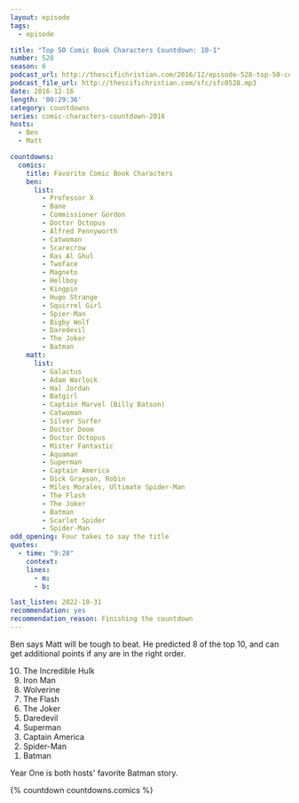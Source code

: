 ```yaml
---
layout: episode
tags:
  - episode

title: "Top 50 Comic Book Characters Countdown: 10-1"
number: 528
season: 6
podcast_url: http://thescifichristian.com/2016/12/episode-528-top-50-comic-book-characters-countdown-10-1/
podcast_file_url: http://thescifichristian.com/sfc/sfc0528.mp3
date: 2016-12-16
length: '00:29:36'
category: countdowns
series: comic-characters-countdown-2016
hosts:
  - Ben
  - Matt

countdowns:
  comics:
    title: Favorite Comic Book Characters
    ben: 
      list:
        - Professor X
        - Bane
        - Commissioner Gordon
        - Doctor Octopus
        - Alfred Pennyworth
        - Catwoman
        - Scarecrow
        - Ras Al Ghul
        - Twoface
        - Magneto
        - Hellboy
        - Kingpin
        - Hugo Strange
        - Squirrel Girl
        - Spier-Man
        - Bigby Wolf
        - Daredevil
        - The Joker
        - Batman
    matt: 
      list:
        - Galactus
        - Adam Warlock
        - Hal Jordan
        - Batgirl
        - Captain Marvel (Billy Batson)
        - Catwoman
        - Silver Surfer
        - Doctor Doom
        - Doctor Octopus
        - Mister Fantastic
        - Aquaman
        - Superman
        - Captain America
        - Dick Grayson, Robin
        - Miles Morales, Ultimate Spider-Man
        - The Flash
        - The Joker
        - Batman
        - Scarlet Spider
        - Spider-Man
odd_opening: Four takes to say the title
quotes:
  - time: "9:28"
    context: 
    lines:
      - m: 
      - b: 

last_listen: 2022-10-31
recommendation: yes
recommendation_reason: Finishing the countdown
---
```


Ben says Matt will be tough to beat. He predicted 8 of the top 10, and can get additional points if any are in the right order.

<ol start="10" reversed>
<li>The Incredible Hulk
<li>Iron Man
<li>Wolverine
<li>The Flash
<li>The Joker
<li>Daredevil
<li>Superman
<li>Captain America
<li>Spider-Man
<li>Batman
</ol>

Year One is both hosts' favorite Batman story.

{% countdown countdowns.comics %}